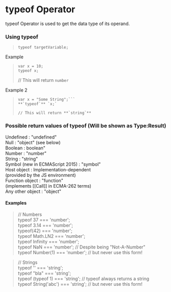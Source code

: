 # typeof Operator

typeof Operator is used to get the data type of its operand.

### Using typeof
> `typeof targetVariable;`

Example
> ```
> var x = 10;
> typeof x;  
> ```
> // This will return `number`

Example 2
> ```
> var x = "Some String";```
> **`typeof`** `x;`
>   
> // This will return **`string`**

### Possible return values of typeof (Will be shown as Type:Result)

Undefined : "undefined"  
Null	  : "object" (see below)  
Boolean	  : boolean"  
Number    : "number"  
String	  : "string"  
Symbol (new in ECMAScript 2015)	             : "symbol"  
Host object 
          : Implementation-dependent  
(provided by the JS environment)  
Function object                     : "function"   
(implements [[Call]] in ECMA-262 terms)  
Any other object : "object"  

#### Examples

> // Numbers  
typeof 37 === 'number';  
typeof 3.14 === 'number';  
typeof(42) === 'number';  
typeof Math.LN2 === 'number';  
typeof Infinity === 'number';  
typeof NaN === 'number'; //   Despite being "Not-A-Number"  
typeof Number(1) === 'number'; // but never use this form!

> // Strings  
typeof '' === 'string';  
typeof "bla" === 'string';  
typeof (typeof 1) === 'string'; // typeof always returns a string  
typeof String('abc') === 'string'; // but never use this form!  